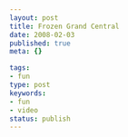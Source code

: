 ```yaml
---
layout: post
title: Frozen Grand Central
date: 2008-02-03
published: true
meta: {}

tags:
- fun
type: post
keywords:
- fun
- video
status: publish
---
```


